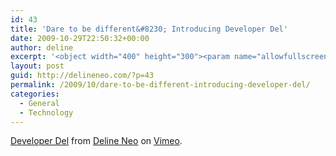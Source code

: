```yaml
---
id: 43
title: 'Dare to be different&#8230; Introducing Developer Del'
date: 2009-10-29T22:50:32+00:00
author: deline
excerpt: '<object width="400" height="300"><param name="allowfullscreen" value="true" /><param name="allowscriptaccess" value="always" /><param name="movie" value="http://vimeo.com/moogaloop.swf?clip_id=7326431&amp;server=vimeo.com&amp;show_title=1&amp;show_byline=1&amp;show_portrait=0&amp;color=&amp;fullscreen=1" /><embed src="http://vimeo.com/moogaloop.swf?clip_id=7326431&amp;server=vimeo.com&amp;show_title=1&amp;show_byline=1&amp;show_portrait=0&amp;color=&amp;fullscreen=1" type="application/x-shockwave-flash" allowfullscreen="true" allowscriptaccess="always" width="400" height="300"></embed></object><p><a href="http://vimeo.com/7326431">Developer Del</a> from <a href="http://vimeo.com/user2552148">Deline Neo</a> on <a href="http://vimeo.com">Vimeo</a>.</p>'
layout: post
guid: http://delineneo.com/?p=43
permalink: /2009/10/dare-to-be-different-introducing-developer-del/
categories:
  - General
  - Technology
---
```

[Developer Del](http://vimeo.com/7326431) from [Deline Neo](http://vimeo.com/user2552148) on [Vimeo](http://vimeo.com).
